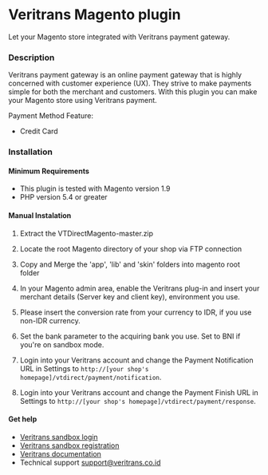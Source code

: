 Veritrans Magento plugin
=========================

Let your Magento store integrated with Veritrans payment gateway.

### Description

Veritrans payment gateway is an online payment gateway that is highly concerned with customer experience (UX). They strive to make payments simple for both the merchant and customers. With this plugin you can make your Magento store using Veritrans payment.

Payment Method Feature:

- Credit Card

### Installation

#### Minimum Requirements

* This plugin is tested with Magento version 1.9
* PHP version 5.4 or greater

#### Manual Instalation

1. Extract the VTDirectMagento-master.zip 

2. Locate the root Magento directory of your shop via FTP connection

3. Copy and Merge the 'app', 'lib' and 'skin' folders into magento root folder

4. In your Magento admin area, enable the Veritrans plug-in and insert your merchant details (Server key and client key), environment you use.

5. Please insert the conversion rate from your currency to IDR, if you use non-IDR currency.

6. Set the bank parameter to the acquiring bank you use. Set to BNI if you're on sandbox mode.
                
6. Login into your Veritrans account and change the Payment Notification URL in Settings to `http://[your shop's homepage]/vtdirect/payment/notification`.

7. Login into your Veritrans account and change the Payment Finish URL in Settings to `http://[your shop's homepage]/vtdirect/payment/response`.

#### Get help

* [Veritrans sandbox login](https://my.sandbox.veritrans.co.id/)
* [Veritrans sandbox registration](https://my.sandbox.veritrans.co.id/register)
* [Veritrans documentation](http://docs.veritrans.co.id)
* Technical support [support@veritrans.co.id](mailto:support@veritrans.co.id)